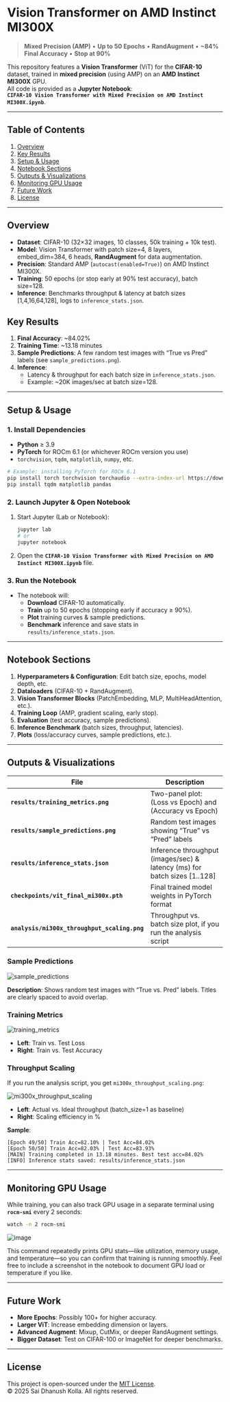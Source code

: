
# Vision Transformer on AMD Instinct MI300X

> **Mixed Precision (AMP)** • **Up to 50 Epochs** • **RandAugment** • **\~84% Final Accuracy** • **Stop at 90%**  

This repository features a **Vision Transformer** (ViT) for the **CIFAR-10** dataset, trained in **mixed precision** (using AMP) on an **AMD Instinct MI300X** GPU.  
All code is provided as a **Jupyter Notebook**:  
**`CIFAR-10 Vision Transformer with Mixed Precision on AMD Instinct MI300X.ipynb`**.

---

## Table of Contents

1. [Overview](#overview)  
2. [Key Results](#key-results)  
3. [Setup & Usage](#setup--usage)  
4. [Notebook Sections](#notebook-sections)  
5. [Outputs & Visualizations](#outputs--visualizations)  
6. [Monitoring GPU Usage](#monitoring-gpu-usage)  
7. [Future Work](#future-work)  
8. [License](#license)

---

## Overview

- **Dataset**: CIFAR-10 (32×32 images, 10 classes, 50k training + 10k test).  
- **Model**: Vision Transformer with patch size=4, 8 layers, embed_dim=384, 6 heads, **RandAugment** for data augmentation.  
- **Precision**: Standard AMP (`autocast(enabled=True)`) on AMD Instinct MI300X.  
- **Training**: 50 epochs (or stop early at 90% test accuracy), batch size=128.  
- **Inference**: Benchmarks throughput & latency at batch sizes [1,4,16,64,128], logs to `inference_stats.json`.  

## Key Results

1. **Final Accuracy**: ~84.02%  
2. **Training Time**: ~13.18 minutes  
3. **Sample Predictions**: A few random test images with “True vs Pred” labels (see `sample_predictions.png`).  
4. **Inference**:  
   - Latency & throughput for each batch size in `inference_stats.json`.  
   - Example: ~20K images/sec at batch size=128.

---

## Setup & Usage

### 1. Install Dependencies

- **Python** ≥ 3.9  
- **PyTorch** for ROCm 6.1 (or whichever ROCm version you use)  
- `torchvision`, `tqdm`, `matplotlib`, `numpy`, etc.

```bash
# Example: installing PyTorch for ROCm 6.1
pip install torch torchvision torchaudio --extra-index-url https://download.pytorch.org/whl/rocm6.1
pip install tqdm matplotlib pandas
```

### 2. Launch Jupyter & Open Notebook

1. Start Jupyter (Lab or Notebook):
   ```bash
   jupyter lab
   # or
   jupyter notebook
   ```
2. Open the **`CIFAR-10 Vision Transformer with Mixed Precision on AMD Instinct MI300X.ipynb`** file.

### 3. Run the Notebook

- The notebook will:
  - **Download** CIFAR-10 automatically.
  - **Train** up to 50 epochs (stopping early if accuracy ≥ 90%).  
  - **Plot** training curves & sample predictions.  
  - **Benchmark** inference and save stats in `results/inference_stats.json`.  

---

## Notebook Sections

1. **Hyperparameters & Configuration**: Edit batch size, epochs, model depth, etc.  
2. **Dataloaders** (CIFAR-10 + RandAugment).  
3. **Vision Transformer Blocks** (PatchEmbedding, MLP, MultiHeadAttention, etc.).  
4. **Training Loop** (AMP, gradient scaling, early stop).  
5. **Evaluation** (test accuracy, sample predictions).  
6. **Inference Benchmark** (batch sizes, throughput, latencies).  
7. **Plots** (loss/accuracy curves, sample predictions, etc.).

---

## Outputs & Visualizations

| **File**                             | **Description**                                                            |
|--------------------------------------|----------------------------------------------------------------------------|
| **`results/training_metrics.png`**   | Two-panel plot: (Loss vs Epoch) and (Accuracy vs Epoch)                    |
| **`results/sample_predictions.png`** | Random test images showing “True” vs “Pred” labels                         |
| **`results/inference_stats.json`**   | Inference throughput (images/sec) & latency (ms) for batch sizes [1..128]  |
| **`checkpoints/vit_final_mi300x.pth`** | Final trained model weights in PyTorch format                              |
| **`analysis/mi300x_throughput_scaling.png`** | Throughput vs. batch size plot, if you run the analysis script |

### Sample Predictions

![sample_predictions](https://github.com/user-attachments/assets/de94dc86-168d-43f9-a109-cf4095c37bda)

**Description**: Shows random test images with “True vs. Pred” labels. Titles are clearly spaced to avoid overlap.

### Training Metrics

![training_metrics](https://github.com/user-attachments/assets/2d359bf8-6298-430a-b6e8-c57037ce42a7)

- **Left**: Train vs. Test Loss  
- **Right**: Train vs. Test Accuracy  

### Throughput Scaling

If you run the analysis script, you get `mi300x_throughput_scaling.png`:

![mi300x_throughput_scaling](https://github.com/user-attachments/assets/fb77902c-a830-4c81-bf8f-c0feb2bf5fdd)

- **Left**: Actual vs. Ideal throughput (batch_size=1 as baseline)  
- **Right**: Scaling efficiency in %

**Sample**:
```
[Epoch 49/50] Train Acc=82.10% | Test Acc=84.02%
[Epoch 50/50] Train Acc=82.03% | Test Acc=83.93%
[MAIN] Training completed in 13.18 minutes. Best test acc=84.02%
[INFO] Inference stats saved: results/inference_stats.json
```

---

## Monitoring GPU Usage

While training, you can also track GPU usage in a separate terminal using **`rocm-smi`** every 2 seconds:

```bash
watch -n 2 rocm-smi
```

![image](https://github.com/user-attachments/assets/1c1f63dd-2726-40d2-a53f-1d50c560c729)


This command repeatedly prints GPU stats—like utilization, memory usage, and temperature—so you can confirm that training is running smoothly. Feel free to include a screenshot in the notebook to document GPU load or temperature if you like.

---

## Future Work

- **More Epochs**: Possibly 100+ for higher accuracy.  
- **Larger ViT**: Increase embedding dimension or layers.  
- **Advanced Augment**: Mixup, CutMix, or deeper RandAugment settings.  
- **Bigger Dataset**: Test on CIFAR-100 or ImageNet for deeper benchmarks.

---

## License

This project is open-sourced under the [MIT License](LICENSE).  
© 2025 Sai Dhanush Kolla. All rights reserved.
```
